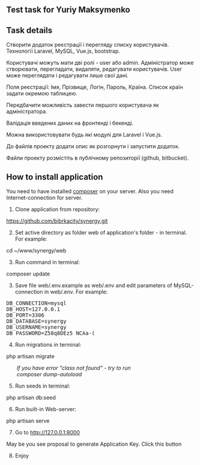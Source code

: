<h2>Test task for Yuriy Maksymenko </h2>



## Task details

Створити додаток реєстрації і перегляду списку користувачів.
Технології Laravel, MySQL, Vue.js, bootstrap.

Користувачі можуть мати дві ролі - user або admin.
Адміністратор може створювати, перегладати, видаляти, редагувати користувачів. User може переглядати і редагувати лише свої дані.

Поля реєстрації: Імя, Прізвище, Логін, Пароль, Країна. Список країн задати окремою таблицею.

Передбачити можливість завести першого користувача як адміністратора.

Валідація введених даних на фронтенді і бекенді.

Можна використовувати будь які модулі для Laravel і Vue.js.

До файлів проекту додати опис як розгорнути і запустити додаток.

Файли проекту розмістіть в публічному репозиторії (github, bitbucket).


## How to install application 

You need to have installed <a href="https://getcomposer.org/download/">composer</a> on your server. Also you need Internet-connection for server. 

1. Clone application from repository:

https://github.com/bibrkacity/synergy.git

2. Set active directory as folder web of application's folder - in terminal. For example:

cd ~/www/synergy/web

3. Run command in terminal:

composer update

3. Save  file web/.env.example as web/.env and edit parameters of MySQL-connection in web/.env. For example:

<pre>DB_CONNECTION=mysql
DB_HOST=127.0.0.1
DB_PORT=3306
DB_DATABASE=synergy
DB_USERNAME=synergy
DB_PASSWORD=Z58q8DEz5_NCAa-(</pre>

4. Run migrations in terminal:

php artisan migrate

<p style="font-style:italic;margin-left:2em">If you have error "class not found" - try to run <br />composer dump-autoload</p>

5. Run seeds in terminal:

php artisan db:seed

6. Run built-in Web-server:

php artisan serve

7. Go to http://127.0.0.1:8000

May be you see proposal to generate Application Key. Click this button

8. Enjoy




